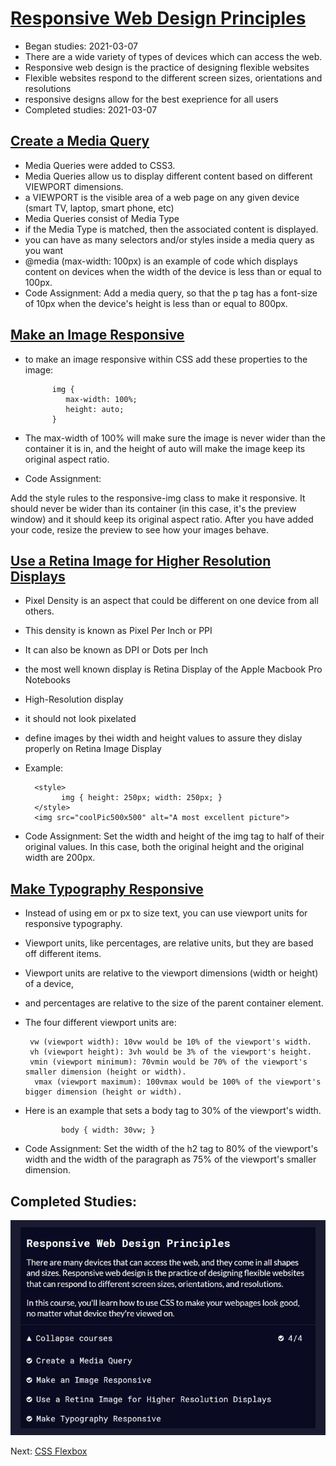 # [Responsive Web Design Principles](https://www.freecodecamp.org/learn/responsive-web-design/#responsive-web-design-principles)
* Began studies: 2021-03-07
* There are a wide variety of types of devices which can access the web.
* Responsive web design is the practice of designing flexible websites
* Flexible websites respond to the different screen sizes, orientations and resolutions
* responsive designs allow for the best exeprience for all users
* Completed studies: 2021-03-07

## [Create a Media Query](https://www.freecodecamp.org/learn/responsive-web-design/responsive-web-design-principles/create-a-media-query)
* Media Queries were added to CSS3.
* Media Queries allow us to display different content based on different VIEWPORT dimensions. 
* a VIEWPORT is the visible area of a web page on any given device (smart TV, laptop, smart phone, etc)
* Media Queries consist of Media Type 
* if the Media Type is matched, then the associated content is displayed. 
* you can have as many selectors and/or styles inside a media query as you want 
* @media (max-width: 100px) is an example of code which displays content on devices when the width of the device is less than or equal to 100px.
* Code Assignment: Add a media query, so that the p tag has a font-size of 10px when the device's height is less than or equal to 800px.

## [Make an Image Responsive](https://www.freecodecamp.org/learn/responsive-web-design/responsive-web-design-principles/make-an-image-responsive)
* to make an image responsive within CSS add these properties to the image:

            img {
               max-width: 100%;
               height: auto;
            }

* The max-width of 100% will make sure the image is never wider than the container it is in, and the height of auto will make the image keep its original aspect ratio.
* Code Assignment: 

Add the style rules to the responsive-img class to make it responsive. It should never be wider than its container (in this case, it's the preview window) and it should keep its original aspect ratio. After you have added your code, resize the preview to see how your images behave.


## [Use a Retina Image for Higher Resolution Displays](https://www.freecodecamp.org/learn/responsive-web-design/responsive-web-design-principles/use-a-retina-image-for-higher-resolution-displays) 
* Pixel Density is an aspect that could be different on one device from all others. 
* This density is known as Pixel Per Inch or PPI
* It can also be known as DPI or Dots per Inch 
* the most well known display is Retina Display of the Apple Macbook Pro Notebooks 
* High-Resolution display 
* it should not look pixelated 
* define images by thei width and height values to assure they dislay properly on Retina Image Display 
* Example: 

        <style>
              img { height: 250px; width: 250px; }
        </style>
        <img src="coolPic500x500" alt="A most excellent picture">

* Code Assignment: Set the width and height of the img tag to half of their original values. In this case, both the original height and the original width are 200px.

## [Make Typography Responsive](https://www.freecodecamp.org/learn/responsive-web-design/responsive-web-design-principles/make-typography-responsive)
* Instead of using em or px to size text, you can use viewport units for responsive typography. 
* Viewport units, like percentages, are relative units, but they are based off different items. 
* Viewport units are relative to the viewport dimensions (width or height) of a device, 
* and percentages are relative to the size of the parent container element.
* The four different viewport units are:

       vw (viewport width): 10vw would be 10% of the viewport's width.
       vh (viewport height): 3vh would be 3% of the viewport's height.
       vmin (viewport minimum): 70vmin would be 70% of the viewport's smaller dimension (height or width).
        vmax (viewport maximum): 100vmax would be 100% of the viewport's bigger dimension (height or width).
* Here is an example that sets a body tag to 30% of the viewport's width.

              body { width: 30vw; }

* Code Assignment: Set the width of the h2 tag to 80% of the viewport's width and the width of the paragraph as 75% of the viewport's smaller dimension.

## Completed Studies:
![finished](https://github.com/EO4wellness/T-I-L/blob/main/HTML/free-code-camp-org/2021-03-07_finished-course-segment.jpg)


Next: [CSS Flexbox](https://github.com/EO4wellness/T-I-L/blob/main/HTML/free-code-camp-org/CSS-Flexbox.md) 
